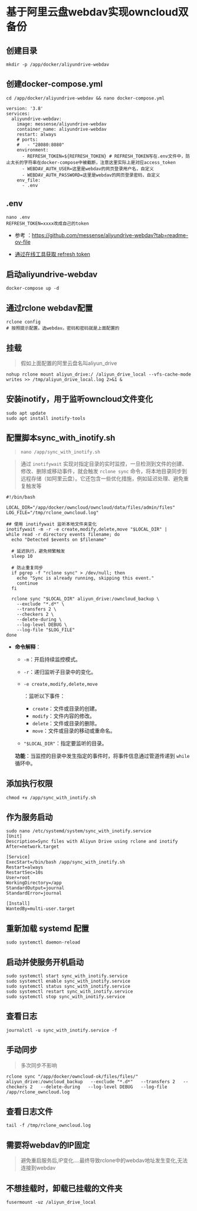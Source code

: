 # 基于阿里云盘webdav实现owncloud双备份

## 创建目录

```shell
mkdir -p /app/docker/aliyundrive-webdav
```

## 创建docker-compose.yml

```shell
cd /app/docker/aliyundrive-webdav && nano docker-compose.yml
```

```shell
version: '3.8'
services:
  aliyundrive-webdav:
    image: messense/aliyundrive-webdav
    container_name: aliyundrive-webdav
    restart: always
    # ports:
    #   - "28080:8080"
    environment:
      - REFRESH_TOKEN=${REFRESH_TOKEN} # REFRESH_TOKEN写在.env文件中，防止太长的字符串在docker-compose中被截断，注意这里实际上是对应access_token
      - WEBDAV_AUTH_USER=这里是webdav的网页登录用户名，自定义
      - WEBDAV_AUTH_PASSWORD=这里是webdav的网页登录密码，自定义
    env_file:
      - .env 
```

## .env
```shell
nano .env
REFRESH_TOKEN=xxxx改成自己的token
```

- 参考 ：https://github.com/messense/aliyundrive-webdav?tab=readme-ov-file

- [通过在线工具获取 refresh token](https://messense-aliyundrive-webdav-backendrefresh-token-ucs0wn.streamlit.app/)

## 启动aliyundrive-webdav
```shell
docker-compose up -d 
```

## 通过rclone webdav配置
```shell
rclone config
# 按照提示配置。选webdav。密码和密码就是上面配置的
```

## 挂载
> 假如上面配置的阿里云盘名叫aliyun_drive
```shell
nohup rclone mount aliyun_drive:/ /aliyun_drive_local --vfs-cache-mode writes >> /tmp/aliyun_drive_local.log 2>&1 &
```

## 安装inotify，用于监听owncloud文件变化
```shell
sudo apt update
sudo apt install inotify-tools
```
## 配置脚本sync_with_inotify.sh
> `nano /app/sync_with_inotify.sh`

> 通过 `inotifywait` 实现对指定目录的实时监控，一旦检测到文件的创建、修改、删除或移动事件，就会触发 `rclone sync` 命令，将本地目录同步到远程存储（如阿里云盘）。它还包含一些优化措施，例如延迟处理、避免重复触发等

```shell
#!/bin/bash

LOCAL_DIR="/app/docker/owncloud/owncloud/data/files/admin/files"
LOG_FILE="/tmp/rclone_owncloud.log"

## 使用 inotifywait 监听本地文件夹变化
inotifywait -m -r -e create,modify,delete,move "$LOCAL_DIR" |
while read -r directory events filename; do
  echo "Detected $events on $filename"

  # 延迟执行，避免频繁触发
  sleep 10

  # 防止重复同步
  if pgrep -f "rclone sync" > /dev/null; then
    echo "Sync is already running, skipping this event."
    continue
  fi

  rclone sync "$LOCAL_DIR" aliyun_drive:/owncloud_backup \
    --exclude "*.d*" \
    --transfers 2 \
    --checkers 2 \
    --delete-during \
    --log-level DEBUG \
    --log-file "$LOG_FILE"
done
```

- **命令解释**：

  - `-m`：开启持续监控模式。

  - `-r`：递归监听子目录中的变化。

  - ```
    -e create,modify,delete,move
    ```

    ：监听以下事件：

    - `create`：文件或目录的创建。
    - `modify`：文件内容的修改。
    - `delete`：文件或目录的删除。
    - `move`：文件或目录的移动或重命名。

  - `"$LOCAL_DIR"`：指定要监听的目录。

  **功能**：当监控的目录中发生指定的事件时，将事件信息通过管道传递到 `while` 循环中。

## 添加执行权限

```shell
chmod +x /app/sync_with_inotify.sh
```

## 作为服务启动
```shell
sudo nano /etc/systemd/system/sync_with_inotify.service
[Unit]
Description=Sync files with Aliyun Drive using rclone and inotify
After=network.target

[Service]
ExecStart=/bin/bash /app/sync_with_inotify.sh
Restart=always
RestartSec=10s
User=root
WorkingDirectory=/app
StandardOutput=journal
StandardError=journal

[Install]
WantedBy=multi-user.target
```

## 重新加载 systemd 配置
```shell
sudo systemctl daemon-reload
```

## 启动并使服务开机启动
```shell
sudo systemctl start sync_with_inotify.service
sudo systemctl enable sync_with_inotify.service
sudo systemctl status sync_with_inotify.service
sudo systemctl restart sync_with_inotify.service
sudo systemctl stop sync_with_inotify.service
```

## 查看日志
```shell
journalctl -u sync_with_inotify.service -f
```
## 手动同步
> 多次同步不影响
```shell
rclone sync "/app/docker/owncloud-ok/files/files/" aliyun_drive:/owncloud_backup   --exclude "*.d*"   --transfers 2   --checkers 2   --delete-during   --log-level DEBUG   --log-file /app/rclone_owncloud.log
```

## 查看日志文件
```shell
tail -f /tmp/rclone_owncloud.log
```

## 需要将webdav的IP固定
> 避免重启服务后,IP变化....最终导致rclone中的webdav地址发生变化,无法连接到webdav

## 不想挂载时，卸载已挂载的文件夹
```shell
fusermount -uz /aliyun_drive_local
```

